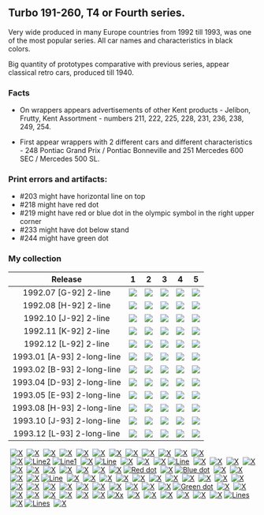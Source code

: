 ## Turbo 191-260, T4 or Fourth series.

Very wide produced in many Europe countries from 1992 till 1993, was one of the most
popular series. All car names and characteristics in black colors.

Big quantity of prototypes comparative with previous series, appear classical retro cars, produced till 1940.

### Facts

* On wrappers appears advertisements of other Kent products - Jelibon, Frutty, Kent Assortment - numbers 211, 222, 225,
  228, 231, 236, 238, 249, 254.

* First appear wrappers with 2 different cars and different characteristics - 248 Pontiac Grand Prix / Pontiac
  Bonneville and 251 Mercedes 600 SEC / Mercedes 500 SL.

### Print errors and artifacts:

* #203 might have horizontal line on top
* #218 might have red dot
* #219 might have red or blue dot in the olympic symbol in the right upper corner
* #233 might have dot below stand
* #244 might have green dot

### My collection

|          Release           |                                                             1                                                              |                                                             2                                                              |                                                             3                                                              |                                                             4                                                              |                                                             5                                                              |
|:--------------------------:|:--------------------------------------------------------------------------------------------------------------------------:|:--------------------------------------------------------------------------------------------------------------------------:|:--------------------------------------------------------------------------------------------------------------------------:|:--------------------------------------------------------------------------------------------------------------------------:|:--------------------------------------------------------------------------------------------------------------------------:|
|   1992.07 [G-92] 2-line    | [<img src='/collection/gum_wrappers/kent/turbo//missed_outer.png'>](/collection/gum_wrappers/kent/turbo//missed_outer.png) | [<img src='/collection/gum_wrappers/kent/turbo//missed_outer.png'>](/collection/gum_wrappers/kent/turbo//missed_outer.png) |       [<img src='thumbnails/outer/1992_07{G-92}[5]2-line/3.5.png'>](thumbnails/outer/1992_07{G-92}[5]2-line/3.5.png)       | [<img src='/collection/gum_wrappers/kent/turbo//missed_outer.png'>](/collection/gum_wrappers/kent/turbo//missed_outer.png) | [<img src='/collection/gum_wrappers/kent/turbo//missed_outer.png'>](/collection/gum_wrappers/kent/turbo//missed_outer.png) |
|   1992.08 [H-92] 2-line    | [<img src='/collection/gum_wrappers/kent/turbo//missed_outer.png'>](/collection/gum_wrappers/kent/turbo//missed_outer.png) | [<img src='/collection/gum_wrappers/kent/turbo//missed_outer.png'>](/collection/gum_wrappers/kent/turbo//missed_outer.png) | [<img src='/collection/gum_wrappers/kent/turbo//missed_outer.png'>](/collection/gum_wrappers/kent/turbo//missed_outer.png) | [<img src='/collection/gum_wrappers/kent/turbo//missed_outer.png'>](/collection/gum_wrappers/kent/turbo//missed_outer.png) | [<img src='/collection/gum_wrappers/kent/turbo//missed_outer.png'>](/collection/gum_wrappers/kent/turbo//missed_outer.png) |
|   1992.10 [J-92] 2-line    |       [<img src='thumbnails/outer/1992_10{J-92}[5]2-line/1.5.png'>](thumbnails/outer/1992_10{J-92}[5]2-line/1.5.png)       |       [<img src='thumbnails/outer/1992_10{J-92}[5]2-line/2.5.png'>](thumbnails/outer/1992_10{J-92}[5]2-line/2.5.png)       | [<img src='/collection/gum_wrappers/kent/turbo//missed_outer.png'>](/collection/gum_wrappers/kent/turbo//missed_outer.png) | [<img src='/collection/gum_wrappers/kent/turbo//missed_outer.png'>](/collection/gum_wrappers/kent/turbo//missed_outer.png) | [<img src='/collection/gum_wrappers/kent/turbo//missed_outer.png'>](/collection/gum_wrappers/kent/turbo//missed_outer.png) |
|   1992.11 [K-92] 2-line    | [<img src='/collection/gum_wrappers/kent/turbo//missed_outer.png'>](/collection/gum_wrappers/kent/turbo//missed_outer.png) | [<img src='/collection/gum_wrappers/kent/turbo//missed_outer.png'>](/collection/gum_wrappers/kent/turbo//missed_outer.png) | [<img src='/collection/gum_wrappers/kent/turbo//missed_outer.png'>](/collection/gum_wrappers/kent/turbo//missed_outer.png) | [<img src='/collection/gum_wrappers/kent/turbo//missed_outer.png'>](/collection/gum_wrappers/kent/turbo//missed_outer.png) | [<img src='/collection/gum_wrappers/kent/turbo//missed_outer.png'>](/collection/gum_wrappers/kent/turbo//missed_outer.png) |
|   1992.12 [L-92] 2-line    | [<img src='/collection/gum_wrappers/kent/turbo//missed_outer.png'>](/collection/gum_wrappers/kent/turbo//missed_outer.png) | [<img src='/collection/gum_wrappers/kent/turbo//missed_outer.png'>](/collection/gum_wrappers/kent/turbo//missed_outer.png) | [<img src='/collection/gum_wrappers/kent/turbo//missed_outer.png'>](/collection/gum_wrappers/kent/turbo//missed_outer.png) | [<img src='/collection/gum_wrappers/kent/turbo//missed_outer.png'>](/collection/gum_wrappers/kent/turbo//missed_outer.png) |       [<img src='thumbnails/outer/1992_12{L-92}[5]2-line/5.5.png'>](thumbnails/outer/1992_12{L-92}[5]2-line/5.5.png)       |
| 1993.01 [A-93] 2-long-line | [<img src='/collection/gum_wrappers/kent/turbo//missed_outer.png'>](/collection/gum_wrappers/kent/turbo//missed_outer.png) | [<img src='/collection/gum_wrappers/kent/turbo//missed_outer.png'>](/collection/gum_wrappers/kent/turbo//missed_outer.png) | [<img src='/collection/gum_wrappers/kent/turbo//missed_outer.png'>](/collection/gum_wrappers/kent/turbo//missed_outer.png) | [<img src='/collection/gum_wrappers/kent/turbo//missed_outer.png'>](/collection/gum_wrappers/kent/turbo//missed_outer.png) |  [<img src='thumbnails/outer/1993_01{A-93}[5]2-long-line/5.5.png'>](thumbnails/outer/1993_01{A-93}[5]2-long-line/5.5.png)  |
| 1993.02 [B-93] 2-long-line | [<img src='/collection/gum_wrappers/kent/turbo//missed_outer.png'>](/collection/gum_wrappers/kent/turbo//missed_outer.png) | [<img src='/collection/gum_wrappers/kent/turbo//missed_outer.png'>](/collection/gum_wrappers/kent/turbo//missed_outer.png) | [<img src='/collection/gum_wrappers/kent/turbo//missed_outer.png'>](/collection/gum_wrappers/kent/turbo//missed_outer.png) | [<img src='/collection/gum_wrappers/kent/turbo//missed_outer.png'>](/collection/gum_wrappers/kent/turbo//missed_outer.png) |  [<img src='thumbnails/outer/1993_02{B-93}[5]2-long-line/5.5.png'>](thumbnails/outer/1993_02{B-93}[5]2-long-line/5.5.png)  |
| 1993.04 [D-93] 2-long-line | [<img src='/collection/gum_wrappers/kent/turbo//missed_outer.png'>](/collection/gum_wrappers/kent/turbo//missed_outer.png) |  [<img src='thumbnails/outer/1993_04{D-93}[5]2-long-line/2.5.png'>](thumbnails/outer/1993_04{D-93}[5]2-long-line/2.5.png)  | [<img src='/collection/gum_wrappers/kent/turbo//missed_outer.png'>](/collection/gum_wrappers/kent/turbo//missed_outer.png) | [<img src='/collection/gum_wrappers/kent/turbo//missed_outer.png'>](/collection/gum_wrappers/kent/turbo//missed_outer.png) |  [<img src='thumbnails/outer/1993_04{D-93}[5]2-long-line/5.5.png'>](thumbnails/outer/1993_04{D-93}[5]2-long-line/5.5.png)  |
| 1993.05 [E-93] 2-long-line | [<img src='/collection/gum_wrappers/kent/turbo//missed_outer.png'>](/collection/gum_wrappers/kent/turbo//missed_outer.png) |  [<img src='thumbnails/outer/1993_05{E-93}[5]2-long-line/2.5.png'>](thumbnails/outer/1993_05{E-93}[5]2-long-line/2.5.png)  |  [<img src='thumbnails/outer/1993_05{E-93}[5]2-long-line/3.5.png'>](thumbnails/outer/1993_05{E-93}[5]2-long-line/3.5.png)  | [<img src='/collection/gum_wrappers/kent/turbo//missed_outer.png'>](/collection/gum_wrappers/kent/turbo//missed_outer.png) |  [<img src='thumbnails/outer/1993_05{E-93}[5]2-long-line/5.5.png'>](thumbnails/outer/1993_05{E-93}[5]2-long-line/5.5.png)  |
| 1993.08 [H-93] 2-long-line | [<img src='/collection/gum_wrappers/kent/turbo//missed_outer.png'>](/collection/gum_wrappers/kent/turbo//missed_outer.png) | [<img src='/collection/gum_wrappers/kent/turbo//missed_outer.png'>](/collection/gum_wrappers/kent/turbo//missed_outer.png) | [<img src='/collection/gum_wrappers/kent/turbo//missed_outer.png'>](/collection/gum_wrappers/kent/turbo//missed_outer.png) | [<img src='/collection/gum_wrappers/kent/turbo//missed_outer.png'>](/collection/gum_wrappers/kent/turbo//missed_outer.png) |  [<img src='thumbnails/outer/1993_08{H-93}[5]2-long-line/5.5.png'>](thumbnails/outer/1993_08{H-93}[5]2-long-line/5.5.png)  |
| 1993.10 [J-93] 2-long-line |  [<img src='thumbnails/outer/1993_10{J-93}[5]2-long-line/1.5.png'>](thumbnails/outer/1993_10{J-93}[5]2-long-line/1.5.png)  |  [<img src='thumbnails/outer/1993_10{J-93}[5]2-long-line/2.5.png'>](thumbnails/outer/1993_10{J-93}[5]2-long-line/2.5.png)  | [<img src='/collection/gum_wrappers/kent/turbo//missed_outer.png'>](/collection/gum_wrappers/kent/turbo//missed_outer.png) |  [<img src='thumbnails/outer/1993_10{J-93}[5]2-long-line/4.5.png'>](thumbnails/outer/1993_10{J-93}[5]2-long-line/4.5.png)  |  [<img src='thumbnails/outer/1993_10{J-93}[5]2-long-line/5.5.png'>](thumbnails/outer/1993_10{J-93}[5]2-long-line/5.5.png)  |
| 1993.12 [L-93] 2-long-line |  [<img src='thumbnails/outer/1993_12{L-93}[5]2-long-line/1.5.png'>](thumbnails/outer/1993_12{L-93}[5]2-long-line/1.5.png)  |  [<img src='thumbnails/outer/1993_12{L-93}[5]2-long-line/2.5.png'>](thumbnails/outer/1993_12{L-93}[5]2-long-line/2.5.png)  | [<img src='/collection/gum_wrappers/kent/turbo//missed_outer.png'>](/collection/gum_wrappers/kent/turbo//missed_outer.png) |  [<img src='thumbnails/outer/1993_12{L-93}[5]2-long-line/4.5.png'>](thumbnails/outer/1993_12{L-93}[5]2-long-line/4.5.png)  |  [<img src='thumbnails/outer/1993_12{L-93}[5]2-long-line/5.5.png'>](thumbnails/outer/1993_12{L-93}[5]2-long-line/5.5.png)  |

<span style="display: inline-block;">
	<a href='thumbnails/inner/191.5.png' title=''><img src='thumbnails/inner/191.5.png' alt=''></a>
	<a href='/collection/gum_wrappers/kent/turbo//missed.png' title='X'><img src='/collection/gum_wrappers/kent/turbo//missed.png' alt='X'></a>
</span>
<span style="display: inline-block;">
	<a href='thumbnails/inner/192.5.png' title=''><img src='thumbnails/inner/192.5.png' alt=''></a>
	<a href='thumbnails/inner/192.x.5.png' title='X'><img src='thumbnails/inner/192.x.5.png' alt='X'></a>
</span>
<span style="display: inline-block;">
	<a href='thumbnails/inner/193.4.png' title=''><img src='thumbnails/inner/193.4.png' alt=''></a>
	<a href='/collection/gum_wrappers/kent/turbo//missed.png' title='X'><img src='/collection/gum_wrappers/kent/turbo//missed.png' alt='X'></a>
</span>
<span style="display: inline-block;">
	<a href='thumbnails/inner/194.5.png' title=''><img src='thumbnails/inner/194.5.png' alt=''></a>
	<a href='/collection/gum_wrappers/kent/turbo//missed.png' title='X'><img src='/collection/gum_wrappers/kent/turbo//missed.png' alt='X'></a>
</span>
<span style="display: inline-block;">
	<a href='thumbnails/inner/195.5.png' title=''><img src='thumbnails/inner/195.5.png' alt=''></a>
	<a href='/collection/gum_wrappers/kent/turbo//missed.png' title='X'><img src='/collection/gum_wrappers/kent/turbo//missed.png' alt='X'></a>
</span>
<span style="display: inline-block;">
	<a href='thumbnails/inner/196.5.png' title=''><img src='thumbnails/inner/196.5.png' alt=''></a>
	<a href='thumbnails/inner/196.x.5.png' title='X'><img src='thumbnails/inner/196.x.5.png' alt='X'></a>
</span>
<span style="display: inline-block;">
	<a href='thumbnails/inner/197.5.png' title=''><img src='thumbnails/inner/197.5.png' alt=''></a>
	<a href='/collection/gum_wrappers/kent/turbo//missed.png' title='X'><img src='/collection/gum_wrappers/kent/turbo//missed.png' alt='X'></a>
</span>
<span style="display: inline-block;">
	<a href='thumbnails/inner/198.5.png' title=''><img src='thumbnails/inner/198.5.png' alt=''></a>
	<a href='/collection/gum_wrappers/kent/turbo//missed.png' title='X'><img src='/collection/gum_wrappers/kent/turbo//missed.png' alt='X'></a>
</span>
<span style="display: inline-block;">
	<a href='thumbnails/inner/199.5.png' title=''><img src='thumbnails/inner/199.5.png' alt=''></a>
	<a href='/collection/gum_wrappers/kent/turbo//missed.png' title='X'><img src='/collection/gum_wrappers/kent/turbo//missed.png' alt='X'></a>
</span>
<span style="display: inline-block;">
	<a href='thumbnails/inner/200.4.png' title=''><img src='thumbnails/inner/200.4.png' alt=''></a>
	<a href='/collection/gum_wrappers/kent/turbo//missed.png' title='X'><img src='/collection/gum_wrappers/kent/turbo//missed.png' alt='X'></a>
</span>
<span style="display: inline-block;">
	<a href='thumbnails/inner/201.4.png' title=''><img src='thumbnails/inner/201.4.png' alt=''></a>
	<a href='/collection/gum_wrappers/kent/turbo//missed.png' title='X'><img src='/collection/gum_wrappers/kent/turbo//missed.png' alt='X'></a>
</span>
<span style="display: inline-block;">
	<a href='thumbnails/inner/202.4.png' title=''><img src='thumbnails/inner/202.4.png' alt=''></a>
	<a href='thumbnails/inner/202.x.4.png' title='X'><img src='thumbnails/inner/202.x.4.png' alt='X'></a>
</span>
<span style="display: inline-block;">
	<a href='thumbnails/inner/203.4.png' title=''><img src='thumbnails/inner/203.4.png' alt=''></a>
	<a href='/collection/gum_wrappers/kent/turbo//missed.png' title='X'><img src='/collection/gum_wrappers/kent/turbo//missed.png' alt='X'></a>
	<a href='thumbnails/inner/203.line2.4.png' title='Line2'><img src='thumbnails/inner/203.line2.4.png' alt='Line2'></a>
	<a href='thumbnails/inner/203.line1.4.png' title='Line1'><img src='thumbnails/inner/203.line1.4.png' alt='Line1'></a>
</span>
<span style="display: inline-block;">
	<a href='thumbnails/inner/204.5.png' title=''><img src='thumbnails/inner/204.5.png' alt=''></a>
	<a href='/collection/gum_wrappers/kent/turbo//missed.png' title='X'><img src='/collection/gum_wrappers/kent/turbo//missed.png' alt='X'></a>
	<a href='thumbnails/inner/204.line.5.png' title='Line'><img src='thumbnails/inner/204.line.5.png' alt='Line'></a>
</span>
<span style="display: inline-block;">
	<a href='thumbnails/inner/205.5.png' title=''><img src='thumbnails/inner/205.5.png' alt=''></a>
	<a href='/collection/gum_wrappers/kent/turbo//missed.png' title='X'><img src='/collection/gum_wrappers/kent/turbo//missed.png' alt='X'></a>
</span>
<span style="display: inline-block;">
	<a href='thumbnails/inner/206.5.png' title=''><img src='thumbnails/inner/206.5.png' alt=''></a>
	<a href='/collection/gum_wrappers/kent/turbo//missed.png' title='X'><img src='/collection/gum_wrappers/kent/turbo//missed.png' alt='X'></a>
</span>
<span style="display: inline-block;">
	<a href='thumbnails/inner/207.4.png' title=''><img src='thumbnails/inner/207.4.png' alt=''></a>
	<a href='/collection/gum_wrappers/kent/turbo//missed.png' title='X'><img src='/collection/gum_wrappers/kent/turbo//missed.png' alt='X'></a>
	<a href='thumbnails/inner/207.line.5.png' title='Line'><img src='thumbnails/inner/207.line.5.png' alt='Line'></a>
</span>
<span style="display: inline-block;">
	<a href='thumbnails/inner/208.4.png' title=''><img src='thumbnails/inner/208.4.png' alt=''></a>
	<a href='/collection/gum_wrappers/kent/turbo//missed.png' title='X'><img src='/collection/gum_wrappers/kent/turbo//missed.png' alt='X'></a>
</span>
<span style="display: inline-block;">
	<a href='thumbnails/inner/209.4.png' title=''><img src='thumbnails/inner/209.4.png' alt=''></a>
	<a href='/collection/gum_wrappers/kent/turbo//missed.png' title='X'><img src='/collection/gum_wrappers/kent/turbo//missed.png' alt='X'></a>
</span>
<span style="display: inline-block;">
	<a href='thumbnails/inner/210.5.png' title=''><img src='thumbnails/inner/210.5.png' alt=''></a>
	<a href='/collection/gum_wrappers/kent/turbo//missed.png' title='X'><img src='/collection/gum_wrappers/kent/turbo//missed.png' alt='X'></a>
</span>
<span style="display: inline-block;">
	<a href='thumbnails/inner/211.4.png' title=''><img src='thumbnails/inner/211.4.png' alt=''></a>
	<a href='thumbnails/inner/211.x.5.png' title='X'><img src='thumbnails/inner/211.x.5.png' alt='X'></a>
</span>
<span style="display: inline-block;">
	<a href='thumbnails/inner/212.5.png' title=''><img src='thumbnails/inner/212.5.png' alt=''></a>
	<a href='/collection/gum_wrappers/kent/turbo//missed.png' title='X'><img src='/collection/gum_wrappers/kent/turbo//missed.png' alt='X'></a>
</span>
<span style="display: inline-block;">
	<a href='thumbnails/inner/213.5.png' title=''><img src='thumbnails/inner/213.5.png' alt=''></a>
	<a href='thumbnails/inner/213.x.5.png' title='X'><img src='thumbnails/inner/213.x.5.png' alt='X'></a>
</span>
<span style="display: inline-block;">
	<a href='thumbnails/inner/214.5.png' title=''><img src='thumbnails/inner/214.5.png' alt=''></a>
	<a href='/collection/gum_wrappers/kent/turbo//missed.png' title='X'><img src='/collection/gum_wrappers/kent/turbo//missed.png' alt='X'></a>
</span>
<span style="display: inline-block;">
	<a href='thumbnails/inner/215.5.png' title=''><img src='thumbnails/inner/215.5.png' alt=''></a>
	<a href='/collection/gum_wrappers/kent/turbo//missed.png' title='X'><img src='/collection/gum_wrappers/kent/turbo//missed.png' alt='X'></a>
</span>
<span style="display: inline-block;">
	<a href='thumbnails/inner/216.5.png' title=''><img src='thumbnails/inner/216.5.png' alt=''></a>
	<a href='thumbnails/inner/216.x.5.png' title='X'><img src='thumbnails/inner/216.x.5.png' alt='X'></a>
</span>
<span style="display: inline-block;">
	<a href='thumbnails/inner/217.5.png' title=''><img src='thumbnails/inner/217.5.png' alt=''></a>
	<a href='/collection/gum_wrappers/kent/turbo//missed.png' title='X'><img src='/collection/gum_wrappers/kent/turbo//missed.png' alt='X'></a>
</span>
<span style="display: inline-block;">
	<a href='thumbnails/inner/218.4.png' title=''><img src='thumbnails/inner/218.4.png' alt=''></a>
	<a href='/collection/gum_wrappers/kent/turbo//missed.png' title='X'><img src='/collection/gum_wrappers/kent/turbo//missed.png' alt='X'></a>
	<a href='thumbnails/inner/218.red_dot.5.png' title='Red dot'><img src='thumbnails/inner/218.red_dot.5.png' alt='Red dot'></a>
</span>
<span style="display: inline-block;">
	<a href='thumbnails/inner/219.5.png' title=''><img src='thumbnails/inner/219.5.png' alt=''></a>
	<a href='/collection/gum_wrappers/kent/turbo//missed.png' title='X'><img src='/collection/gum_wrappers/kent/turbo//missed.png' alt='X'></a>
	<a href='thumbnails/inner/219.blue_dot.5.png' title='Blue dot'><img src='thumbnails/inner/219.blue_dot.5.png' alt='Blue dot'></a>
</span>
<span style="display: inline-block;">
	<a href='thumbnails/inner/220.5.png' title=''><img src='thumbnails/inner/220.5.png' alt=''></a>
	<a href='thumbnails/inner/220.x.4.png' title='X'><img src='thumbnails/inner/220.x.4.png' alt='X'></a>
</span>
<span style="display: inline-block;">
	<a href='thumbnails/inner/221.4.png' title=''><img src='thumbnails/inner/221.4.png' alt=''></a>
	<a href='thumbnails/inner/221.x.4.png' title='X'><img src='thumbnails/inner/221.x.4.png' alt='X'></a>
</span>
<span style="display: inline-block;">
	<a href='thumbnails/inner/222.5.png' title=''><img src='thumbnails/inner/222.5.png' alt=''></a>
	<a href='/collection/gum_wrappers/kent/turbo//missed.png' title='X'><img src='/collection/gum_wrappers/kent/turbo//missed.png' alt='X'></a>
</span>
<span style="display: inline-block;">
	<a href='thumbnails/inner/223.4.png' title=''><img src='thumbnails/inner/223.4.png' alt=''></a>
	<a href='/collection/gum_wrappers/kent/turbo//missed.png' title='X'><img src='/collection/gum_wrappers/kent/turbo//missed.png' alt='X'></a>
	<a href='thumbnails/inner/223.line.5.png' title='Line'><img src='thumbnails/inner/223.line.5.png' alt='Line'></a>
</span>
<span style="display: inline-block;">
	<a href='thumbnails/inner/224.5.png' title=''><img src='thumbnails/inner/224.5.png' alt=''></a>
	<a href='/collection/gum_wrappers/kent/turbo//missed.png' title='X'><img src='/collection/gum_wrappers/kent/turbo//missed.png' alt='X'></a>
</span>
<span style="display: inline-block;">
	<a href='thumbnails/inner/225.5.png' title=''><img src='thumbnails/inner/225.5.png' alt=''></a>
	<a href='/collection/gum_wrappers/kent/turbo//missed.png' title='X'><img src='/collection/gum_wrappers/kent/turbo//missed.png' alt='X'></a>
</span>
<span style="display: inline-block;">
	<a href='thumbnails/inner/226.5.png' title=''><img src='thumbnails/inner/226.5.png' alt=''></a>
	<a href='/collection/gum_wrappers/kent/turbo//missed.png' title='X'><img src='/collection/gum_wrappers/kent/turbo//missed.png' alt='X'></a>
</span>
<span style="display: inline-block;">
	<a href='thumbnails/inner/227.5.png' title=''><img src='thumbnails/inner/227.5.png' alt=''></a>
	<a href='/collection/gum_wrappers/kent/turbo//missed.png' title='X'><img src='/collection/gum_wrappers/kent/turbo//missed.png' alt='X'></a>
</span>
<span style="display: inline-block;">
	<a href='thumbnails/inner/228.5.png' title=''><img src='thumbnails/inner/228.5.png' alt=''></a>
	<a href='/collection/gum_wrappers/kent/turbo//missed.png' title='X'><img src='/collection/gum_wrappers/kent/turbo//missed.png' alt='X'></a>
</span>
<span style="display: inline-block;">
	<a href='thumbnails/inner/229.5.png' title=''><img src='thumbnails/inner/229.5.png' alt=''></a>
	<a href='thumbnails/inner/229.x.5.png' title='X'><img src='thumbnails/inner/229.x.5.png' alt='X'></a>
</span>
<span style="display: inline-block;">
	<a href='thumbnails/inner/230.5.png' title=''><img src='thumbnails/inner/230.5.png' alt=''></a>
	<a href='/collection/gum_wrappers/kent/turbo//missed.png' title='X'><img src='/collection/gum_wrappers/kent/turbo//missed.png' alt='X'></a>
</span>
<span style="display: inline-block;">
	<a href='thumbnails/inner/231.5.png' title=''><img src='thumbnails/inner/231.5.png' alt=''></a>
	<a href='thumbnails/inner/231.x.5.png' title='X'><img src='thumbnails/inner/231.x.5.png' alt='X'></a>
</span>
<span style="display: inline-block;">
	<a href='thumbnails/inner/232.4.png' title=''><img src='thumbnails/inner/232.4.png' alt=''></a>
	<a href='/collection/gum_wrappers/kent/turbo//missed.png' title='X'><img src='/collection/gum_wrappers/kent/turbo//missed.png' alt='X'></a>
</span>
<span style="display: inline-block;">
	<a href='thumbnails/inner/233.5.png' title=''><img src='thumbnails/inner/233.5.png' alt=''></a>
	<a href='thumbnails/inner/233.x.5.png' title='X'><img src='thumbnails/inner/233.x.5.png' alt='X'></a>
</span>
<span style="display: inline-block;">
	<a href='thumbnails/inner/234.5.png' title=''><img src='thumbnails/inner/234.5.png' alt=''></a>
	<a href='/collection/gum_wrappers/kent/turbo//missed.png' title='X'><img src='/collection/gum_wrappers/kent/turbo//missed.png' alt='X'></a>
</span>
<span style="display: inline-block;">
	<a href='thumbnails/inner/235.5.png' title=''><img src='thumbnails/inner/235.5.png' alt=''></a>
	<a href='/collection/gum_wrappers/kent/turbo//missed.png' title='X'><img src='/collection/gum_wrappers/kent/turbo//missed.png' alt='X'></a>
</span>
<span style="display: inline-block;">
	<a href='thumbnails/inner/236.5.png' title=''><img src='thumbnails/inner/236.5.png' alt=''></a>
	<a href='/collection/gum_wrappers/kent/turbo//missed.png' title='X'><img src='/collection/gum_wrappers/kent/turbo//missed.png' alt='X'></a>
</span>
<span style="display: inline-block;">
	<a href='thumbnails/inner/237.5.png' title=''><img src='thumbnails/inner/237.5.png' alt=''></a>
	<a href='/collection/gum_wrappers/kent/turbo//missed.png' title='X'><img src='/collection/gum_wrappers/kent/turbo//missed.png' alt='X'></a>
</span>
<span style="display: inline-block;">
	<a href='thumbnails/inner/238.5.png' title=''><img src='thumbnails/inner/238.5.png' alt=''></a>
	<a href='/collection/gum_wrappers/kent/turbo//missed.png' title='X'><img src='/collection/gum_wrappers/kent/turbo//missed.png' alt='X'></a>
</span>
<span style="display: inline-block;">
	<a href='thumbnails/inner/239.5.png' title=''><img src='thumbnails/inner/239.5.png' alt=''></a>
	<a href='/collection/gum_wrappers/kent/turbo//missed.png' title='X'><img src='/collection/gum_wrappers/kent/turbo//missed.png' alt='X'></a>
</span>
<span style="display: inline-block;">
	<a href='thumbnails/inner/240.5.png' title=''><img src='thumbnails/inner/240.5.png' alt=''></a>
	<a href='/collection/gum_wrappers/kent/turbo//missed.png' title='X'><img src='/collection/gum_wrappers/kent/turbo//missed.png' alt='X'></a>
</span>
<span style="display: inline-block;">
	<a href='thumbnails/inner/241.5.png' title=''><img src='thumbnails/inner/241.5.png' alt=''></a>
	<a href='/collection/gum_wrappers/kent/turbo//missed.png' title='X'><img src='/collection/gum_wrappers/kent/turbo//missed.png' alt='X'></a>
</span>
<span style="display: inline-block;">
	<a href='thumbnails/inner/242.5.png' title=''><img src='thumbnails/inner/242.5.png' alt=''></a>
	<a href='/collection/gum_wrappers/kent/turbo//missed.png' title='X'><img src='/collection/gum_wrappers/kent/turbo//missed.png' alt='X'></a>
</span>
<span style="display: inline-block;">
	<a href='thumbnails/inner/243.5.png' title=''><img src='thumbnails/inner/243.5.png' alt=''></a>
	<a href='thumbnails/inner/243.x.5.png' title='X'><img src='thumbnails/inner/243.x.5.png' alt='X'></a>
</span>
<span style="display: inline-block;">
	<a href='thumbnails/inner/244.5.png' title=''><img src='thumbnails/inner/244.5.png' alt=''></a>
	<a href='/collection/gum_wrappers/kent/turbo//missed.png' title='X'><img src='/collection/gum_wrappers/kent/turbo//missed.png' alt='X'></a>
	<a href='thumbnails/inner/244.green_dot.4.png' title='Green dot'><img src='thumbnails/inner/244.green_dot.4.png' alt='Green dot'></a>
</span>
<span style="display: inline-block;">
	<a href='thumbnails/inner/245.5.png' title=''><img src='thumbnails/inner/245.5.png' alt=''></a>
	<a href='thumbnails/inner/245.x.5.png' title='X'><img src='thumbnails/inner/245.x.5.png' alt='X'></a>
</span>
<span style="display: inline-block;">
	<a href='thumbnails/inner/246.5.png' title=''><img src='thumbnails/inner/246.5.png' alt=''></a>
	<a href='/collection/gum_wrappers/kent/turbo//missed.png' title='X'><img src='/collection/gum_wrappers/kent/turbo//missed.png' alt='X'></a>
</span>
<span style="display: inline-block;">
	<a href='thumbnails/inner/247.5.png' title=''><img src='thumbnails/inner/247.5.png' alt=''></a>
	<a href='/collection/gum_wrappers/kent/turbo//missed.png' title='X'><img src='/collection/gum_wrappers/kent/turbo//missed.png' alt='X'></a>
</span>
<span style="display: inline-block;">
	<a href='thumbnails/inner/248.5.png' title=''><img src='thumbnails/inner/248.5.png' alt=''></a>
	<a href='/collection/gum_wrappers/kent/turbo//missed.png' title='X'><img src='/collection/gum_wrappers/kent/turbo//missed.png' alt='X'></a>
</span>
<span style="display: inline-block;">
	<a href='thumbnails/inner/249.5.png' title=''><img src='thumbnails/inner/249.5.png' alt=''></a>
	<a href='/collection/gum_wrappers/kent/turbo//missed.png' title='X'><img src='/collection/gum_wrappers/kent/turbo//missed.png' alt='X'></a>
</span>
<span style="display: inline-block;">
	<a href='thumbnails/inner/250.4.png' title=''><img src='thumbnails/inner/250.4.png' alt=''></a>
	<a href='thumbnails/inner/250.x.5.png' title='X'><img src='thumbnails/inner/250.x.5.png' alt='X'></a>
</span>
<span style="display: inline-block;">
	<a href='thumbnails/inner/251.4.png' title=''><img src='thumbnails/inner/251.4.png' alt=''></a>
	<a href='thumbnails/inner/251.x.5.png' title='X'><img src='thumbnails/inner/251.x.5.png' alt='X'></a>
</span>
<span style="display: inline-block;">
	<a href='thumbnails/inner/252.5.png' title=''><img src='thumbnails/inner/252.5.png' alt=''></a>
	<a href='thumbnails/inner/252.x.5.png' title='X'><img src='thumbnails/inner/252.x.5.png' alt='X'></a>
	<a href='thumbnails/inner/252.xx.5.png' title='Xx'><img src='thumbnails/inner/252.xx.5.png' alt='Xx'></a>
</span>
<span style="display: inline-block;">
	<a href='thumbnails/inner/253.5.png' title=''><img src='thumbnails/inner/253.5.png' alt=''></a>
	<a href='/collection/gum_wrappers/kent/turbo//missed.png' title='X'><img src='/collection/gum_wrappers/kent/turbo//missed.png' alt='X'></a>
</span>
<span style="display: inline-block;">
	<a href='thumbnails/inner/254.5.png' title=''><img src='thumbnails/inner/254.5.png' alt=''></a>
	<a href='/collection/gum_wrappers/kent/turbo//missed.png' title='X'><img src='/collection/gum_wrappers/kent/turbo//missed.png' alt='X'></a>
</span>
<span style="display: inline-block;">
	<a href='thumbnails/inner/255.5.png' title=''><img src='thumbnails/inner/255.5.png' alt=''></a>
	<a href='/collection/gum_wrappers/kent/turbo//missed.png' title='X'><img src='/collection/gum_wrappers/kent/turbo//missed.png' alt='X'></a>
</span>
<span style="display: inline-block;">
	<a href='thumbnails/inner/256.5.png' title=''><img src='thumbnails/inner/256.5.png' alt=''></a>
	<a href='/collection/gum_wrappers/kent/turbo//missed.png' title='X'><img src='/collection/gum_wrappers/kent/turbo//missed.png' alt='X'></a>
</span>
<span style="display: inline-block;">
	<a href='thumbnails/inner/257.5.png' title=''><img src='thumbnails/inner/257.5.png' alt=''></a>
	<a href='/collection/gum_wrappers/kent/turbo//missed.png' title='X'><img src='/collection/gum_wrappers/kent/turbo//missed.png' alt='X'></a>
</span>
<span style="display: inline-block;">
	<a href='thumbnails/inner/258.5.png' title=''><img src='thumbnails/inner/258.5.png' alt=''></a>
	<a href='/collection/gum_wrappers/kent/turbo//missed.png' title='X'><img src='/collection/gum_wrappers/kent/turbo//missed.png' alt='X'></a>
	<a href='thumbnails/inner/258.lines.4.png' title='Lines'><img src='thumbnails/inner/258.lines.4.png' alt='Lines'></a>
</span>
<span style="display: inline-block;">
	<a href='thumbnails/inner/259.5.png' title=''><img src='thumbnails/inner/259.5.png' alt=''></a>
	<a href='/collection/gum_wrappers/kent/turbo//missed.png' title='X'><img src='/collection/gum_wrappers/kent/turbo//missed.png' alt='X'></a>
	<a href='thumbnails/inner/259.lines.5.png' title='Lines'><img src='thumbnails/inner/259.lines.5.png' alt='Lines'></a>
</span>
<span style="display: inline-block;">
	<a href='thumbnails/inner/260.4.png' title=''><img src='thumbnails/inner/260.4.png' alt=''></a>
	<a href='thumbnails/inner/260.x.4.png' title='X'><img src='thumbnails/inner/260.x.4.png' alt='X'></a>
</span>

